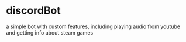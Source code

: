 # discordBot

a simple bot with custom features, including playing audio from youtube and getting info about steam games
